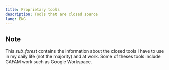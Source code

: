 ```yaml
---
title: Proprietary tools
description: Tools that are closed source
lang: ENG
---
```


## Note

This *sub_forest* contains the information about the closed tools I have to use in my daily life (not the majority) and at work. Some of theses tools include GAFAM work such as Google Workspace.